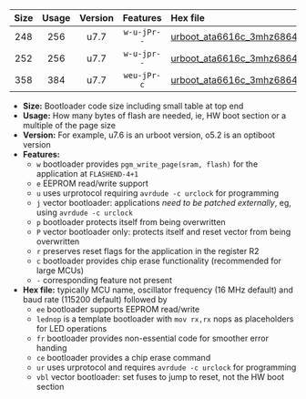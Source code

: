|Size|Usage|Version|Features|Hex file|
|:-:|:-:|:-:|:-:|:--|
|248|256|u7.7|`w-u-jPr--`|[urboot_ata6616c_3mhz6864_38400bps_lednop_ur_vbl.hex](https://raw.githubusercontent.com/stefanrueger/urboot.hex/main/mcus/ata6616c/fcpu_3mhz6864/38400_bps/urboot_ata6616c_3mhz6864_38400bps_lednop_ur_vbl.hex)|
|252|256|u7.7|`w-u-jpr--`|[urboot_ata6616c_3mhz6864_38400bps_lednop_fr_ur_vbl.hex](https://raw.githubusercontent.com/stefanrueger/urboot.hex/main/mcus/ata6616c/fcpu_3mhz6864/38400_bps/urboot_ata6616c_3mhz6864_38400bps_lednop_fr_ur_vbl.hex)|
|358|384|u7.7|`weu-jPr-c`|[urboot_ata6616c_3mhz6864_38400bps_ee_lednop_fr_ce_ur_vbl.hex](https://raw.githubusercontent.com/stefanrueger/urboot.hex/main/mcus/ata6616c/fcpu_3mhz6864/38400_bps/urboot_ata6616c_3mhz6864_38400bps_ee_lednop_fr_ce_ur_vbl.hex)|

- **Size:** Bootloader code size including small table at top end
- **Usage:** How many bytes of flash are needed, ie, HW boot section or a multiple of the page size
- **Version:** For example, u7.6 is an urboot version, o5.2 is an optiboot version
- **Features:**
  + `w` bootloader provides `pgm_write_page(sram, flash)` for the application at `FLASHEND-4+1`
  + `e` EEPROM read/write support
  + `u` uses urprotocol requiring `avrdude -c urclock` for programming
  + `j` vector bootloader: applications *need to be patched externally*, eg, using `avrdude -c urclock`
  + `p` bootloader protects itself from being overwritten
  + `P` vector bootloader only: protects itself and reset vector from being overwritten
  + `r` preserves reset flags for the application in the register R2
  + `c` bootloader provides chip erase functionality (recommended for large MCUs)
  + `-` corresponding feature not present
- **Hex file:** typically MCU name, oscillator frequency (16 MHz default) and baud rate (115200 default) followed by
  + `ee` bootloader supports EEPROM read/write
  + `lednop` is a template bootloader with `mov rx,rx` nops as placeholders for LED operations
  + `fr` bootloader provides non-essential code for smoother error handing
  + `ce` bootloader provides a chip erase command
  + `ur` uses urprotocol and requires `avrdude -c urclock` for programming
  + `vbl` vector bootloader: set fuses to jump to reset, not the HW boot section
